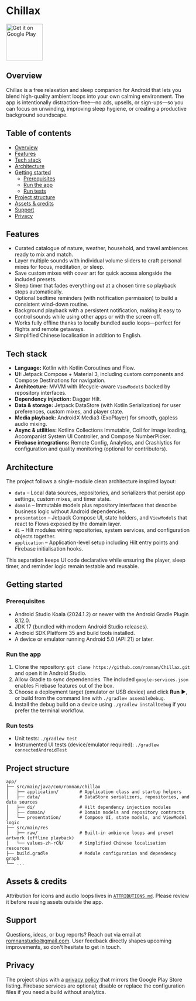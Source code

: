 # Chillax

<a href="https://play.google.com/store/apps/details?id=com.romnan.chillax" target="_blank">
<img src="https://play.google.com/intl/en_us/badges/images/generic/en-play-badge.png" alt="Get it on Google Play" height="100"/>
</a>

## Overview
Chillax is a free relaxation and sleep companion for Android that lets you blend high-quality ambient loops into your own calming environment. The app is intentionally distraction-free—no ads, upsells, or sign-ups—so you can focus on unwinding, improving sleep hygiene, or creating a productive background soundscape.

## Table of contents
- [Overview](#overview)
- [Features](#features)
- [Tech stack](#tech-stack)
- [Architecture](#architecture)
- [Getting started](#getting-started)
  - [Prerequisites](#prerequisites)
  - [Run the app](#run-the-app)
  - [Run tests](#run-tests)
- [Project structure](#project-structure)
- [Assets & credits](#assets--credits)
- [Support](#support)
- [Privacy](#privacy)

## Features
- Curated catalogue of nature, weather, household, and travel ambiences ready to mix and match.
- Layer multiple sounds with individual volume sliders to craft personal mixes for focus, meditation, or sleep.
- Save custom mixes with cover art for quick access alongside the included presets.
- Sleep timer that fades everything out at a chosen time so playback stops automatically.
- Optional bedtime reminders (with notification permission) to build a consistent wind-down routine.
- Background playback with a persistent notification, making it easy to control sounds while using other apps or with the screen off.
- Works fully offline thanks to locally bundled audio loops—perfect for flights and remote getaways.
- Simplified Chinese localisation in addition to English.

## Tech stack
- **Language:** Kotlin with Kotlin Coroutines and Flow.
- **UI:** Jetpack Compose + Material 3, including custom components and Compose Destinations for navigation.
- **Architecture:** MVVM with lifecycle-aware `ViewModel`s backed by repository interfaces.
- **Dependency injection:** Dagger Hilt.
- **Data & storage:** Jetpack DataStore (with Kotlin Serialization) for user preferences, custom mixes, and player state.
- **Media playback:** AndroidX Media3 (ExoPlayer) for smooth, gapless audio mixing.
- **Async & utilities:** Kotlinx Collections Immutable, Coil for image loading, Accompanist System UI Controller, and Compose NumberPicker.
- **Firebase integrations:** Remote Config, Analytics, and Crashlytics for configuration and quality monitoring (optional for contributors).

## Architecture
The project follows a single-module clean architecture inspired layout:

- `data` – Local data sources, repositories, and serializers that persist app settings, custom mixes, and timer state.
- `domain` – Immutable models plus repository interfaces that describe business logic without Android dependencies.
- `presentation` – Jetpack Compose UI, state holders, and `ViewModel`s that react to Flows exposed by the domain layer.
- `di` – Hilt modules wiring repositories, system services, and configuration objects together.
- `application` – Application-level setup including Hilt entry points and Firebase initialisation hooks.

This separation keeps UI code declarative while ensuring the player, sleep timer, and reminder logic remain testable and reusable.

## Getting started

### Prerequisites
- Android Studio Koala (2024.1.2) or newer with the Android Gradle Plugin 8.12.0.
- JDK 17 (bundled with modern Android Studio releases).
- Android SDK Platform 35 and build tools installed.
- A device or emulator running Android 5.0 (API 21) or later.

### Run the app
1. Clone the repository: `git clone https://github.com/romnan/Chillax.git` and open it in Android Studio.
2. Allow Gradle to sync dependencies. The included `google-services.json` enables Firebase features out of the box.
3. Choose a deployment target (emulator or USB device) and click **Run** ▶️, or build from the command line with `./gradlew assembleDebug`.
4. Install the debug build on a device using `./gradlew installDebug` if you prefer the terminal workflow.

### Run tests
- Unit tests: `./gradlew test`
- Instrumented UI tests (device/emulator required): `./gradlew connectedAndroidTest`

## Project structure
```
app/
├── src/main/java/com/romnan/chillax
│   ├── application/        # Application class and startup helpers
│   ├── data/               # DataStore serializers, repositories, and data sources
│   ├── di/                 # Hilt dependency injection modules
│   ├── domain/             # Domain models and repository contracts
│   └── presentation/       # Compose UI, state models, and ViewModel logic
├── src/main/res
│   ├── raw/                # Built-in ambience loops and preset artwork (offline playback)
│   └── values-zh-rCN/      # Simplified Chinese localisation resources
├── build.gradle            # Module configuration and dependency graph
└── ...
```

## Assets & credits
Attribution for icons and audio loops lives in [`ATTRIBUTIONS.md`](ATTRIBUTIONS.md). Please review it before reusing assets outside the app.

## Support
Questions, ideas, or bug reports? Reach out via email at [romnanstudio@gmail.com](mailto:romnanstudio@gmail.com). User feedback directly shapes upcoming improvements, so don't hesitate to get in touch.

## Privacy
The project ships with a [privacy policy](PRIVACY_POLICY.md) that mirrors the Google Play Store listing. Firebase services are optional; disable or replace the configuration files if you need a build without analytics.
